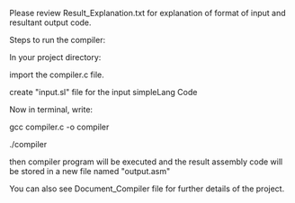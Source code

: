 Please review Result_Explanation.txt for explanation of format of input and resultant output code.

Steps to run the compiler:


In your project directory:

import the compiler.c file.

create "input.sl" file for the input simpleLang Code

Now in terminal, write:

gcc compiler.c -o compiler

./compiler



then compiler program will be executed and the result assembly code will be stored in a new file named "output.asm"

You can also see Document_Compiler file for further details of the project.
